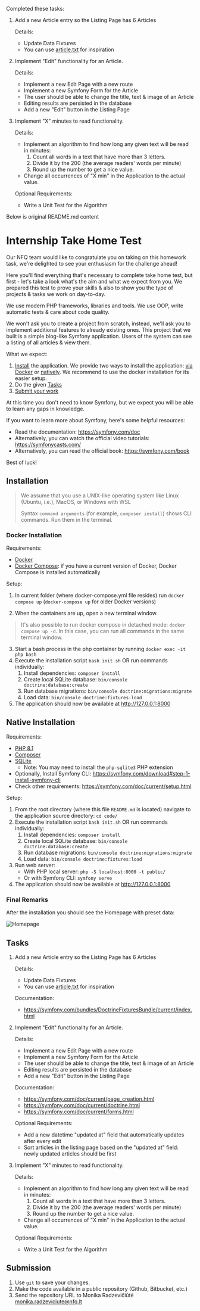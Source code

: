 Completed these tasks:

1. Add a new Article entry so the Listing Page has 6 Articles
   
   Details:
   * Update Data Fixtures
   * You can use [article.txt](documentation/assets/article.txt) for inspiration

2. Implement "Edit" functionality for an Article.

   Details:
   * Implement a new Edit Page with a new route
   * Implement a new Symfony Form for the Article
   * The user should be able to change the title, text & image of an Article 
   * Editing results are persisted in the database
   * Add a new "Edit" button in the Listing Page

3. Implement "X" minutes to read functionality. 
   
    Details:
    * Implement an algorithm to find how long any given text will be read in minutes:
      1. Count all words in a text that have more than 3 letters.
      2. Divide it by the 200 (the average readers' words per minute)
      3. Round up the number to get a nice value. 
    * Change all occurrences of "X min" in the Application to the actual value.

    Optional Requirements:
    * Write a Unit Test for the Algorithm



Below is original README.md content


# Internship Take Home Test 

Our NFQ team would like to congratulate you on taking on this homework task, we're delighted to see your enthusiasm for the challenge ahead!

Here you'll find everything that's necessary to complete take home test, but first - let's take a look what's the aim and what we expect from you.
We prepared this test to prove your skills & also to show you the type of projects & tasks we work on day-to-day. 

We use modern PHP frameworks, libraries and tools. We use OOP, write automatic tests & care about code quality.  

We won't ask you to create a project from scratch, instead, we'll ask you to implement additional features to already existing ones.
This project that we built is a simple blog-like Symfony application. Users of the system can see a listing of all articles & view them.

What we expect:
1. [Install](#installation) the application. We provide two ways to install the application: [via Docker](#installation) or [natively](#native-installation). We recommend to use the docker installation for its easier setup.  
2. Do the given [Tasks](#tasks) 
3. [Submit your work](#submission)

At this time you don't need to know Symfony, but we expect you will be able to learn any gaps in knowledge.

If you want to learn more about Symfony, here's some helpful resources:
* Read the documentation: https://symfony.com/doc
* Alternatively, you can watch the official video tutorials: https://symfonycasts.com/
* Alternatively, you can read the official book: https://symfony.com/book

Best of luck!

## Installation

> We assume that you use a UNIX-like operating system like Linux (Ubuntu, i.e.), MacOS, or Windows with WSL
> 
> Syntax `command arguments` (for example, `composer install`)  shows CLI commands. Run them in the terminal. 

### Docker Installation 

Requirements:
* [Docker](https://docs.docker.com/engine/install/) 
* [Docker Compose](https://docs.docker.com/compose/): if you have a current version of Docker, Docker Compose is installed automatically

Setup:
1. In current folder (where docker-compose.yml file resides) run `docker compose up` (`docker-compose up` for older Docker versions)

2. When the containers are up, open a new terminal window. 

> It's also possible to run docker compose in detached mode: `docker compose up -d`. In this case, you can run all commands in the same terminal window.

3. Start a bash process in the php container by running `docker exec -it php bash`
4. Execute the installation script `bash init.sh` OR run commands individually:
   1. Install dependencies: `composer install`
   2. Create local SQLite database: `bin/console doctrine:database:create`
   3. Run database migrations: `bin/console doctrine:migrations:migrate`
   4. Load data: `bin/console doctrine:fixtures:load`
5. The application should now be available at http://127.0.0.1:8000

## Native Installation

Requirements:
* [PHP 8.1](https://www.php.net/)
* [Composer](https://getcomposer.org/)
* [SQLite](https://sqlite.org/index.html)
  * Note: You may need to install the `php-sqlite3` PHP extension 
* Optionally, Install Symfony CLI: https://symfony.com/download#step-1-install-symfony-cli
* Check other requirements: https://symfony.com/doc/current/setup.html

Setup: 
1. From the root directory (where this file `README.md` is located) navigate to the application source directory: `cd code/` 
2. Execute the installation script `bash init.sh` OR run commands individually:
   1. Install dependencies: `composer install`
   2. Create local SQLite database: `bin/console doctrine:database:create`
   3. Run database migrations: `bin/console doctrine:migrations:migrate`
   4. Load data: `bin/console doctrine:fixtures:load`
3. Run web server:
   * With PHP local server: `php -S localhost:8000 -t public/`
   * Or with Symfony CLI: `symfony serve`
4. The application should now be available at http://127.0.0.1:8000


### Final Remarks

After the installation you should see the Homepage with preset data:

![Homepage](documentation/assets/homepage.png)

## Tasks

1. Add a new Article entry so the Listing Page has 6 Articles
   
   Details:
   * Update Data Fixtures
   * You can use [article.txt](documentation/assets/article.txt) for inspiration

   Documentation: 
   * https://symfony.com/bundles/DoctrineFixturesBundle/current/index.html


2. Implement "Edit" functionality for an Article.

   Details:
   * Implement a new Edit Page with a new route
   * Implement a new Symfony Form for the Article
   * The user should be able to change the title, text & image of an Article 
   * Editing results are persisted in the database
   * Add a new "Edit" button in the Listing Page
   
   Documentation:
   * https://symfony.com/doc/current/page_creation.html
   * https://symfony.com/doc/current/doctrine.html
   * https://symfony.com/doc/current/forms.html

   Optional Requirements:
   * Add a new datetime "updated at" field that automatically updates after every edit
   * Sort articles in the listing page based on the "updated at" field: newly updated articles should be first  


3. Implement "X" minutes to read functionality. 
   
    Details:
    * Implement an algorithm to find how long any given text will be read in minutes:
      1. Count all words in a text that have more than 3 letters.
      2. Divide it by the 200 (the average readers' words per minute)
      3. Round up the number to get a nice value. 
    * Change all occurrences of "X min" in the Application to the actual value. 

   Optional Requirements:
   * Write a Unit Test for the Algorithm


## Submission
1. Use `git` to save your changes.
2. Make the code available in a public repository (Github, Bitbucket, etc.)
3. Send the repository URL to Monika Radzevičiūtė <monika.radzeviciute@nfq.lt>
